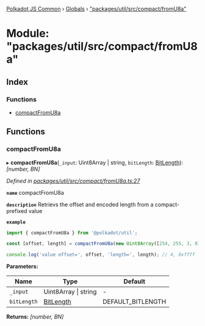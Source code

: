 [Polkadot JS Common](../README.md) › [Globals](../globals.md) › ["packages/util/src/compact/fromU8a"](_packages_util_src_compact_fromu8a_.md)

# Module: "packages/util/src/compact/fromU8a"

## Index

### Functions

* [compactFromU8a](_packages_util_src_compact_fromu8a_.md#compactfromu8a)

## Functions

###  compactFromU8a

▸ **compactFromU8a**(`_input`: Uint8Array | string, `bitLength`: [BitLength](_packages_util_src_compact_types_.md#bitlength)): *[number, BN]*

*Defined in [packages/util/src/compact/fromU8a.ts:27](https://github.com/polkadot-js/common/blob/d176c7471/packages/util/src/compact/fromU8a.ts#L27)*

**`name`** compactFromU8a

**`description`** Retrievs the offset and encoded length from a compact-prefixed value

**`example`** 
<BR>

```javascript
import { compactFromU8a } from '@polkadot/util';

const [offset, length] = compactFromU8a(new Uint8Array([254, 255, 3, 0]), 32));

console.log('value offset=', offset, 'length=', length); // 4, 0xffff
```

**Parameters:**

Name | Type | Default |
------ | ------ | ------ |
`_input` | Uint8Array &#124; string | - |
`bitLength` | [BitLength](_packages_util_src_compact_types_.md#bitlength) | DEFAULT_BITLENGTH |

**Returns:** *[number, BN]*
